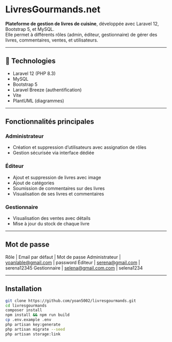 #  LivresGourmands.net

**Plateforme de gestion de livres de cuisine**, développée avec Laravel 12, Bootstrap 5, et MySQL.  
Elle permet à différents rôles (admin, éditeur, gestionnaire) de gérer des livres, commentaires, ventes, et utilisateurs.

---

## 🔧 Technologies

- Laravel 12 (PHP 8.3)
- MySQL
- Bootstrap 5
- Laravel Breeze (authentification)
- Vite
- PlantUML (diagrammes)

---

##  Fonctionnalités principales

###  Administrateur
- Création et suppression d’utilisateurs avec assignation de rôles
- Gestion sécurisée via interface dédiée

###  Éditeur
- Ajout et suppression de livres avec image
- Ajout de catégories
- Soumission de commentaires sur des livres
- Visualisation de ses livres et commentaires

### Gestionnaire
- Visualisation des ventes avec détails
- Mise à jour du stock de chaque livre

---


##  Mot de passe


Rôle | Email par défaut | Mot de passe
Administrateur | yoanlable@gmail.com | password
Éditeur | serena@gmail.com | serena12345
Gestionnaire | selena@gmail.com.com | selena1234


---

##  Installation

```bash
git clone https://github.com/yoan5002/livresgourmands.git
cd livresgourmands
composer install
npm install && npm run build
cp .env.example .env
php artisan key:generate
php artisan migrate --seed
php artisan storage:link




















